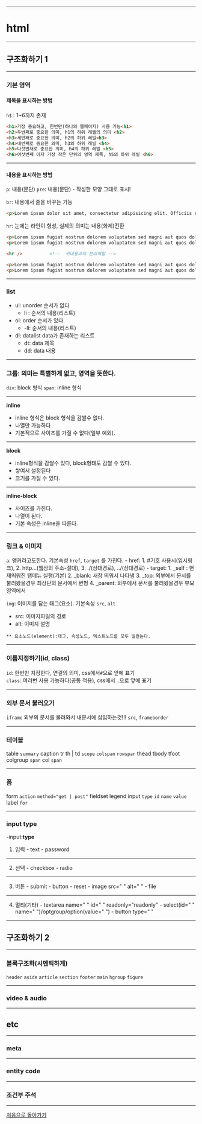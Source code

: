 ___
# html

___
## 구조화하기 1
___
### 기본 영역  
#### 제목을 표시하는 방법
`h$` : 1~6까지 존재

```html
<h1>가장 중요하고, 한번만(하나의 웹페이지) 사용 가능<h1>
<h2>두번째로 중요한 의미, h1의 하위 레벨의 의미 <h2>
<h3>세번째로 중요한 의미, h2의 하위 레빌<h3>
<h4>네번째로 중요한 의미, h3의 하위 레빌 <h4>
<h5>다섯번재로 중요한 의미, h4의 하위 레빌 <h5>
<h6>여섯번째 이자 가장 작은 단위의 영역 제목, h5의 하위 레빌 <h6>
```
___
#### 내용을 표시하는 방법
`p`: 내용(문단)
`pre`: 내용(문단) - 작성한 모양 그대로 표시!

`br`: 내용에서 줄을 바꾸는 기능

```html
<p>Lorem ipsum dolor sit amet, consectetur adipisicing elit. Officiis nulla facere fugit,<br /> deleniti molestiae repellendus, excepturi sequi dicta quam fugiat nostrum dolorem voluptatem sed magni aut quos doloribus, laborum repudiandae.</p>
```

`hr`: 눈에는 라인이 형성, 실제의 의미는 내용(화제)전환
```html
<p>Lorem ipsum fugiat nostrum dolorem voluptatem sed magni aut quos doloribus, laborum repudiandae.</p>
<p>Lorem ipsum fugiat nostrum dolorem voluptatem sed magni aut quos doloribus, laborum repudiandae.</p>

<hr />			<!--  위내용과의 분리역할 -->

<p>Lorem ipsum fugiat nostrum dolorem voluptatem sed magni aut quos doloribus, laborum repudiandae.</p>
<p>Lorem ipsum fugiat nostrum dolorem voluptatem sed magni aut quos doloribus, laborum repudiandae.</p>

```

___
### list
 - ul: unorder 순서가 없다
   - li : 순서의 내용(리스트)
 - ol: order 순서가 있다
   - -li: 순서의 내용(리스트)
 - dl:  datalist data가 존재하는 리스트
   - dt: data 제목
   - dd: data 내용
___
### 그룹: 의미는 특별하게 없고, 영역을 뜻한다.
`div`: block 형식
`span`: inline 형식

___
**inline**
* inline 형식은 block 형식을 감쌀수 없다.
* 나열만 가능하다
*	기본적으로 사이즈를 가질 수 없다(일부 예외).
___
**block**
* inline형식을 감쌀수 있다, block형태도 감쌀 수 있다.
* 쌓여서 설정된다
* 크기를 가질 수 있다.
___
**inline-block**
* 사이즈를 가진다.
* 나열이 된다.
* 기본 속성은 inline을 따른다.

___
### 링크 &amp; 이미지
`a`: 앵커라고도한다. 기본속성 `href`, `target` 를 가진다. 
      - href: 
        1. #기호 사용시(임시링크), 
        2. http...(웹상의 주소-절대), 
        3. ./(상대경로), ../(상대경로)
      - target:
        1. _self : 현재띄워진 탭메뉴 실행(기본)
        2. _blank: 새창 띄워서 나타냄
        3. _top: 외부에서 문서를 불러왔을경우 최상단의 문서에서 변형
        4. _parent: 외부에서 문서를 불러왔을경우 부모영역에서

`img`: 이미지를 담는 태그(요소). 기본속성 `src`, `alt`
  -  src: 이미지파일의 경로
  -  alt: 이미지 설명  
	
	** 요소노드(element):태그, 속성노드, 텍스트노드를 모두 일컫는다.
___ 
### 이름지정하기(id, class)
  `id`: 한번만 지정한다, 연결의 의미, css에서`#`으로 앞에 표기  
  `class`: 여러번 사용 가능하다(공통 적용), css에서 `.`으로 앞에 표기
___
### 외부 문서 불러오기
`iframe` 외부의 문서를 불러와서 내문서에 삽입하는것!!! `src`, `frameborder`
___
### 테이블
table `summary`
caption
tr
th | td  `scope` `colspan` `rowspan`
thead 
tbody
tfoot
colgroup `span`
col `span`

___
### 폼
form `action` `method="get | post"` 
fieldset 
legend 
input `type`  `id` `name` `value`
label `for`
___
### input type
 -input:**type**
   1. 입력
    - text
    - password
___
   2. 선택
    - checkbox
    - radio
___
   3. 버튼
    - submit
    - button
    - reset
    - image  src=" " alt=" "
    - file
___
   4. 멀티(기타)
     - textarea name=" " id=" " readonly="readonly"
     - select(id=" " name=" ")/optgroup/option(value=" ")
     - button type=" "
___
## 구조화하기 2
___
### 블록구조화(시멘틱하게)
`header`
`aside`
`article`
`section`
`footer`
`main`
`hgroup`
`figure`



___
  ### video & audio
  
___
## etc
___
  ### meta
___
  ### entity code
___
  ### 조건부 주석
  
<!-- 
___
## 
___
### svg
___
### canvas
-->


___
[처음으로 돌아가기](./webStandard.md)